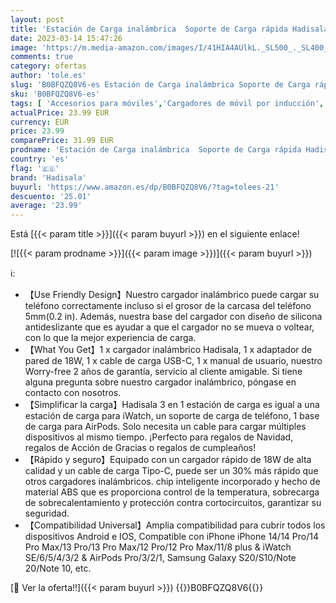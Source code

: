 ```yaml
---
layout: post
title: 'Estación de Carga inalámbrica  Soporte de Carga rápida Hadisala 3 en 1 Compatible con iPhone 14/13/12 Pro MAX/XS  AirPods 3/2/1/pro  iWatch Series 8/7/6/5/4/SE  y Galaxy Phone Series'
date: 2023-03-14 15:47:26
image: 'https://m.media-amazon.com/images/I/41HIA4AUlkL._SL500_._SL400_.jpg'
comments: true
category: ofertas
author: 'tole.es'
slug: 'B0BFQZQ8V6-es Estación de Carga inalámbrica Soporte de Carga rápida...'
sku: 'B0BFQZQ8V6-es'
tags: [ 'Accesorios para móviles','Cargadores de móvil por inducción','Cargadores para móviles','Comunicación móvil y accesorios','Electrónica','hadisala','iphone','🇪🇸', ]
actualPrice: 23.99 EUR
currency: EUR
price: 23.99
comparePrice: 31.99 EUR
prodname: 'Estación de Carga inalámbrica  Soporte de Carga rápida Hadisala 3 en 1 Compatible con iPhone 14/13/12 Pro MAX/XS  AirPods 3/2/1/pro  iWatch Series 8/7/6/5/4/SE  y Galaxy Phone Series'
country: 'es'
flag: '🇪🇸'
brand: 'Hadisala'
buyurl: 'https://www.amazon.es/dp/B0BFQZQ8V6/?tag=tolees-21'
descuento: '25.01'
average: '23.99'
---
```


Está [{{< param title >}}]({{< param buyurl >}}) en el siguiente enlace!

[![{{< param prodname >}}]({{< param image >}})]({{< param buyurl >}})

ℹ️:

- 【Use Friendly Design】Nuestro cargador inalámbrico puede cargar su teléfono correctamente incluso si el grosor de la carcasa del teléfono 5mm(0.2 in). Además, nuestra base del cargador con diseño de silicona antideslizante que es ayudar a que el cargador no se mueva o voltear, con lo que la mejor experiencia de carga.
- 【What You Get】1 x cargador inalámbrico Hadisala, 1 x adaptador de pared de 18W, 1 x cable de carga USB-C, 1 x manual de usuario, nuestro Worry-free 2 años de garantía, servicio al cliente amigable. Si tiene alguna pregunta sobre nuestro cargador inalámbrico, póngase en contacto con nosotros.
- 【Simplificar la carga】Hadisala 3 en 1 estación de carga es igual a una estación de carga para iWatch, un soporte de carga de teléfono, 1 base de carga para AirPods. Solo necesita un cable para cargar múltiples dispositivos al mismo tiempo. ¡Perfecto para regalos de Navidad, regalos de Acción de Gracias o regalos de cumpleaños!
- 【Rápido y seguro】Equipado con un cargador rápido de 18W de alta calidad y un cable de carga Tipo-C, puede ser un 30% más rápido que otros cargadores inalámbricos. chip inteligente incorporado y hecho de material ABS que es proporciona control de la temperatura, sobrecarga de sobrecalentamiento y protección contra cortocircuitos, garantizar su seguridad.
- 【Compatibilidad Universal】Amplia compatibilidad para cubrir todos los dispositivos Android e IOS, Compatible con iPhone iPhone 14/14 Pro/14 Pro Max/13 Pro/13 Pro Max/12 Pro/12 Pro Max/11/8 plus & iWatch SE/6/5/4/3/2 & AirPods Pro/3/2/1, Samsung Galaxy S20/S10/Note 20/Note 10, etc.

[🛒 Ver la oferta!!]({{< param buyurl >}})
{{<world>}}B0BFQZQ8V6{{</world>}}

